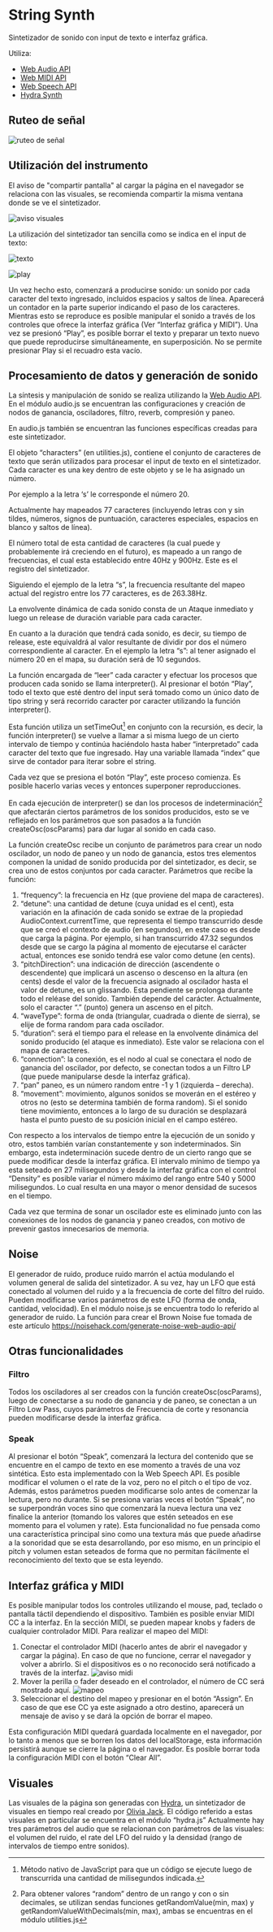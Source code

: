 # String Synth

Sintetizador de sonido con input de texto e interfaz gráfica.

Utiliza:
* [Web Audio API](https://developer.mozilla.org/es/docs/Web/API/Web_Audio_API)
* [Web MIDI API](https://developer.mozilla.org/en-US/docs/Web/API/Web_MIDI_API)
* [Web Speech API](https://developer.mozilla.org/en-US/docs/Web/API/Web_Speech_API)
* [Hydra Synth](https://github.com/hydra-synth/hydra)

## Ruteo de señal

![ruteo de señal](https://jusrecondo.github.io/string-synth/assets/ruteo.png)


## Utilización del instrumento

El aviso de "compartir pantalla" al cargar la página en el navegador se relaciona con las visuales, se recomienda compartir la misma ventana donde se ve el sintetizador.

![aviso visuales](https://raw.githubusercontent.com/JusRecondo/hosted-assets/main/1.png)

La utilización del sintetizador tan sencilla como se indica en el input de texto:

![texto](https://raw.githubusercontent.com/JusRecondo/hosted-assets/main/2.png) 

![play](https://raw.githubusercontent.com/JusRecondo/hosted-assets/main/3.png)

Un vez hecho esto, comenzará a producirse sonido: un sonido por cada caracter del texto ingresado, incluidos espacios y saltos de línea. Aparecerá un contador en la parte superior indicando el paso de los caracteres.
Mientras esto se reproduce es posible manipular el sonido a través de los controles que ofrece la interfaz gráfica (Ver “Interfaz gráfica y MIDI”).
Una vez se presionó “Play”, es posible borrar el texto y preparar un texto nuevo que puede reproducirse simultáneamente, en superposición. No se permite presionar Play si el recuadro esta vacío.

## Procesamiento de datos y generación de sonido

La síntesis y manipulación de sonido se realiza utilizando la [Web Audio API](https://www.w3.org/TR/webaudio/). En el módulo audio.js se encuentran las configuraciones y creación de nodos de ganancia, osciladores, filtro, reverb, compresión y paneo. 

En audio.js también se encuentran las funciones específicas creadas para este sintetizador.

El objeto “characters” (en utilities.js), contiene el conjunto de caracteres de texto que serán utilizados para procesar el input de texto en el sintetizador. Cada caracter es una key dentro de este objeto y se le ha asignado un número. 

Por ejemplo a la letra ‘s’ le corresponde el número 20. 

Actualmente hay mapeados 77 caracteres (incluyendo letras con y sin tildes, números, signos de puntuación, caracteres especiales, espacios en blanco y saltos de línea).

El número total de esta cantidad de caracteres (la cual puede y probablemente irá creciendo en el futuro), es mapeado a un rango de frecuencias, el cual esta establecido entre 40Hz y 900Hz. Este es el registro del sintetizador. 

Siguiendo el ejemplo de la letra “s”, la frecuencia resultante del mapeo actual del registro entre los 77 caracteres, es de 263.38Hz.

La envolvente dinámica de cada sonido consta de un Ataque inmediato y luego un release de duración variable para cada caracter.

En cuanto a la duración que tendrá cada sonido, es decir, su tiempo de release, este equivaldrá al valor resultante de dividir por dos el número correspondiente al caracter. En el ejemplo la letra “s”: al tener asignado el número 20 en el mapa, su duración será de 10 segundos.

La función encargada de “leer” cada caracter y efectuar los procesos que producen cada sonido se llama interpreter(). Al presionar el botón “Play”, todo el texto que esté dentro del input será tomado como un único dato de tipo string y será recorrido caracter por caracter utilizando la función interpreter(). 

Esta función utiliza un setTimeOut[^1] en conjunto con la recursión, es decir, la función interpreter() se vuelve a llamar a si misma luego de un cierto intervalo de tiempo y continúa haciéndolo hasta haber “interpretado” cada caracter del texto que fue ingresado. Hay una variable llamada “index” que sirve de contador para iterar sobre el string. 

Cada vez que se presiona el botón “Play”, este proceso comienza. Es posible hacerlo varias veces y entonces superponer reproducciones. 

En cada ejecución de interpreter() se dan los procesos de indeterminación[^2] que afectarán ciertos parámetros de los sonidos producidos, esto se ve reflejado en los parámetros que son pasados a la función createOsc(oscParams) para dar lugar al sonido en cada caso.

La función createOsc recibe un conjunto de parámetros para crear un nodo oscilador, un nodo de paneo y un nodo de ganancia, estos tres elementos componen la unidad de sonido producida por del sintetizador, es decir, se crea uno de estos conjuntos por cada caracter. Parámetros que recibe la función:

1. “frequency”: la frecuencia en Hz (que proviene del mapa de caracteres).
2. “detune”: una cantidad de detune (cuya unidad es el cent), esta variación en la afinación de cada sonido se extrae de la propiedad AudioContext.currentTime, que representa el tiempo transcurrido desde que se creó el contexto de audio (en segundos), en este caso es desde que carga la página. Por ejemplo, si han transcurrido 47.32 segundos desde que se cargo la página al momento de ejecutarse el carácter actual, entonces ese sonido tendrá ese valor como detune (en cents).
3. “pitchDirection”: una indicación de dirección (ascendente o descendente) que implicará un ascenso o descenso en la altura (en cents) desde el valor de la frecuencia asignado al oscilador hasta el valor de detune, es un glissando. Esta pendiente se prolonga durante todo el reléase del sonido. También depende del carácter. Actualmente, solo el caracter “.” (punto) genera un ascenso en el pitch.
4. “waveType”: forma de onda (triangular, cuadrada o diente de sierra), se elije de forma random para cada oscilador.
5. “duration”: será el tiempo para el release en la envolvente dinámica del sonido producido (el ataque es inmediato). Este valor se relaciona con el mapa de caracteres. 
6. “connection”: la conexión, es el nodo al cual se conectara el nodo de ganancia del oscilador, por defecto, se conectan todos a un Filtro LP (que puede manipularse desde la interfaz gráfica).
7. “pan” paneo, es un número random entre -1 y 1 (izquierda – derecha).
8. “movement”: movimiento, algunos sonidos se moverán en el estéreo y otros no (esto se determina también de forma random). Si el sonido tiene movimiento, entonces a lo largo de su duración se desplazará hasta el punto puesto de su posición inicial en el campo estéreo.

[^1]: Método nativo de JavaScript para que un código se ejecute luego de transcurrida una cantidad de milisegundos indicada.

[^2]: Para obtener valores “random” dentro de un rango y con o sin decimales, se utilizan sendas funciones getRandomValue(min, max) y getRandomValueWithDecimals(min, max), ambas se encuentras en el módulo utilities.js

Con respecto a los intervalos de tiempo entre la ejecución de un sonido y otro, estos también varían constantemente y son indeterminados. Sin embargo, esta indeterminación sucede dentro de un cierto rango que se puede modificar desde la interfaz gráfica.
El intervalo mínimo de tiempo ya esta seteado en 27 milisegundos y desde la interfaz gráfica con el control “Density” es posible variar el número máximo del rango entre 540 y 5000 milisegundos. Lo cual resulta en una mayor o menor densidad de sucesos en el tiempo.

Cada vez que termina de sonar un oscilador este es eliminado junto con las conexiones de los nodos de ganancia y paneo creados, con motivo de prevenir gastos innecesarios de memoria.

## Noise
El generador de ruido, produce ruido marrón el actúa modulando el volumen general de salida del sintetizador. A su vez, hay un LFO que está conectado al volumen del ruido y a la frecuencia de corte del filtro del ruido. Pueden modificarse varios parámetros de este LFO (forma de onda, cantidad, velocidad).
En el módulo noise.js se encuentra todo lo referido al generador de ruido. La función para crear el Brown Noise fue tomada de este artículo <https://noisehack.com/generate-noise-web-audio-api/>

## Otras funcionalidades

### Filtro

Todos los osciladores al ser creados con la función createOsc(oscParams), luego de conectarse a su nodo de ganancia y de paneo, se conectan a un Filtro Low Pass, cuyos parámetros de Frecuencia de corte y resonancia pueden modificarse desde la interfaz gráfica.

### Speak

Al presionar el botón “Speak”, comenzará la lectura del contenido que se encuentre en el campo de texto en ese momento a través de una voz sintética. Esto esta implementado con la Web Speech API. 
Es posible modificar el volumen o el rate de la voz, pero no el pitch o el tipo de voz. Además, estos parámetros pueden modificarse solo antes de comenzar la lectura, pero no durante. 
Si se presiona varias veces el botón “Speak”, no se superpondrán voces sino que comenzará la nueva lectura una vez finalice la anterior (tomando los valores que estén seteados en ese momento para el volumen y rate).
Esta funcionalidad no fue pensada como una característica principal sino como una textura más que puede añadirse a la sonoridad que se esta desarrollando, por eso mismo, en un principio el pitch y volumen estan seteados de forma que no permitan fácilmente el reconocimiento del texto que se esta leyendo.

## Interfaz gráfica y MIDI

Es posible manipular todos los controles utilizando el mouse, pad, teclado o pantalla táctil dependiendo el dispositivo.
También es posible enviar MIDI CC a la interfaz. En la sección MIDI, se pueden mapear knobs y faders de cualquier controlador MIDI.
Para realizar el mapeo del MIDI:
1. Conectar el controlador MIDI (hacerlo antes de abrir el navegador y cargar la página). En caso de que no funcione, cerrar el navegador y volver a abrirlo. Si el dispositivos es o no reconocido será notificado a través de la interfaz.
![aviso midi](https://raw.githubusercontent.com/JusRecondo/hosted-assets/main/4.png)
2. Mover la perilla o fader deseado en el controlador, el número de CC será mostrado aquí.
![mapeo](https://raw.githubusercontent.com/JusRecondo/hosted-assets/main/5.png)
3. Seleccionar el destino del mapeo y presionar en el botón “Assign”.
En caso de que ese CC ya este asignado a otro destino, aparecerá un mensaje de aviso y se dará la opción de borrar el mapeo.

Esta configuración MIDI quedará guardada localmente en el navegador, por lo tanto a menos que se borren los datos del localStorage, esta información persistirá aunque se cierre la página o el navegador.
Es posible borrar toda la configuración MIDI con el botón “Clear All”.

## Visuales

Las visuales de la página son generadas con [Hydra](https://hydra-book.glitch.me/), un sintetizador de visuales en tiempo real creado por [Olivia Jack](https://ojack.xyz/).
El código referido a estas visuales en particular se encuentra en el módulo “hydra.js”
Actualmente hay tres parámetros del audio que se relacionan con parámetros de las visuales: el volumen del ruido, el rate del LFO del ruido y la densidad (rango de intervalos de tiempo entre sonidos).
